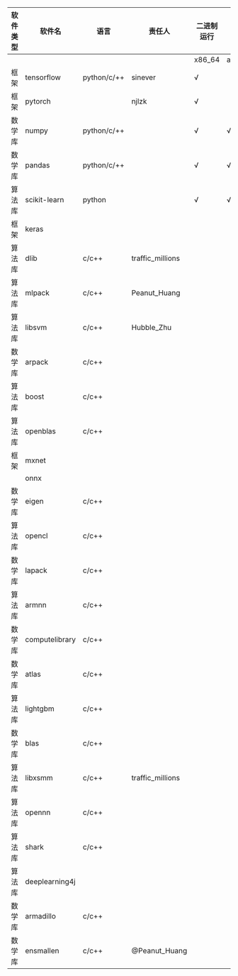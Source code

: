 ﻿| 软件类型 | 软件名            | 语言            | 责任人                 | 二进制运行   |         | 编译      |         | 打rpm包   |         | rpm包安装  |         | rpm包运行  |         | benchmark |         | 架构图 | 依赖图 |
|------|----------------|---------------|---------------------|---------|---------|---------|---------|---------|---------|---------|---------|---------|---------|-----------|---------|-----|-----|
|      |                |               |                     | x86\_64 | aarch64 | x86\_64 | aarch64 | x86\_64 | aarch64 | x86\_64 | aarch64 | x86\_64 | aarch64 | x86\_64   | aarch64 |     |     |
| 框架   | tensorflow     | python/c/\+\+ | sinever             | √       |         |         |         |         |         |         |         |         |         |           |         |     |     |
| 框架   | pytorch        |               | njlzk               | √       |         |         |         |         |         |         |         |         |         |           |         |     |     |
| 数学库  | numpy          | python/c/\+\+ |                     | √       | √       | √       | √       | √       | √       | √       | √       | √       | √       |           |         |     |     |
| 数学库  | pandas         | python/c/\+\+ |                     | √       | √       | √       | √       | √       | √       | √       | √       | √       | √       |           |         |     |     |
| 算法库  | scikit\-learn  | python        |                     | √       | √       | √       | √       | √       | √       | √       | √       | √       | √       |           |         |     |     |
| 框架   | keras          |               |                     |         |         |         |         |         |         |         |         |         |         |           |         |     |     |
| 算法库  | dlib           | c/c\+\+       | traffic\_millions   |         |         |         |         |         |         |         |         |         |         |           |         |     |     |
| 算法库  | mlpack         | c/c\+\+       | Peanut\_Huang |         |         |         |         |         |         |         |         |         |         |           |         |     |     |
| 算法库  | libsvm         | c/c\+\+       | Hubble\_Zhu         |         |         |         |         |         |         |         |         |         |         |           |         |     |     |
| 数学库  | arpack         | c/c\+\+       |                     |         |         |         |         | √       | √       |         |         |         |         |           |         |     |     |
| 算法库  | boost          | c/c\+\+       |                     |         |         | √       | √       | √       | √       | √       | √       |         |         |           |         |     |     |
| 算法库  | openblas       | c/c\+\+       |                     |         |         | √       | √       | √       | √       | √       | √       |         |         |           |         |     |     |
| 框架   | mxnet          |               |                     |         |         |         |         |         |         |         |         |         |         |           |         |     |     |
|      | onnx           |               |                     |         |         |         |         |         |         |         |         |         |         |           |         |     |     |
| 数学库  | eigen          | c/c\+\+       |                     |         |         |         |         |         |         |         |         |         |         |           |         |     |     |
| 算法库  | opencl         | c/c\+\+       |                     |         |         |         |         |         |         |         |         |         |         |           |         |     |     |
| 数学库  | lapack         | c/c\+\+       |                     |         |         | √       | √       | √       | √       | √       | √       |         |         |           |         |     |     |
| 算法库  | armnn          | c/c\+\+       |                     |         |         |         |         |         |         |         |         |         |         |           |         |     |     |
| 数学库  | computelibrary | c/c\+\+       |                     |         |         | √       | √       | √       | √       | √       | √       |         |         |           |         |     |     |
| 数学库  | atlas          | c/c\+\+       |                     |         |         |         |         |         |         |         |         |         |         |           |         |     |     |
| 算法库  | lightgbm       | c/c\+\+       |                     |         |         |         |         |         |         |         |         |         |         |           |         |     |     |
| 数学库  | blas           | c/c\+\+       |                     |         |         |         |         |         |         |         |         |         |         |           |         |     |     |
| 算法库  | libxsmm        | c/c\+\+       | traffic\_millions   |         |         |         |         |         |         |         |         |         |         |           |         |     |     |
| 算法库  | opennn         | c/c\+\+       |                     |         |         |         |         |         |         |         |         |         |         |           |         |     |     |
| 算法库  | shark          | c/c\+\+       |                     |         |         |         |         |         |         |         |         |         |         |           |         |     |     |
| 算法库  | deeplearning4j |               |                     |         |         |         |         |         |         |         |         |         |         |           |         |     |     |
| 数学库  | armadillo      | c/c\+\+       |                     |         |         | √       | √       | √       | √       | √       | √       |         |         |           |         |     |     |
| 数学库  | ensmallen      | c/c\+\+       | @Peanut\_Huang |         |         |         |         |         |         |         |         |         |         |           |         |     |     |
